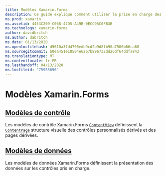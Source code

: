 ```yaml
---
title: Modèles Xamarin.Forms
description: Ce guide explique comment utiliser la prise en charge des modèles fournie par Xamarin.Forms. Ce support comprend des modèles de contrôle, qui définissent la structure visuelle des contrôles et des pages personnalisés, et des modèles de données, qui définissent la présentation des données sur les contrôles pris en charge.
ms.prod: xamarin
ms.assetid: 4453C209-C068-47D5-A49B-0ECC95C0FB3B
ms.technology: xamarin-forms
author: davidbritch
ms.author: dabritch
ms.date: 01/13/2020
ms.openlocfilehash: d5610a37d4700edb9cd2b9d8fb90a7506b66ca68
ms.sourcegitcommit: b0ea451e18504e6267b896732dd26df64ddfa843
ms.translationtype: MT
ms.contentlocale: fr-FR
ms.lasthandoff: 04/13/2020
ms.locfileid: "75955696"
---
```

# <a name="xamarinforms-templates"></a>Modèles Xamarin.Forms

## <a name="control-templates"></a>[Modèles de contrôle](control-template.md)

Les modèles de contrôle Xamarin.Forms [`ContentView`](xref:Xamarin.Forms.ContentView) définissent la [`ContentPage`](xref:Xamarin.Forms.ContentPage) structure visuelle des contrôles personnalisés dérivés et des pages dérivées.

## <a name="data-templates"></a>[Modèles de données](data-templates/index.md)

Les modèles de données Xamarin.Forms définissent la présentation des données sur les contrôles pris en charge.
